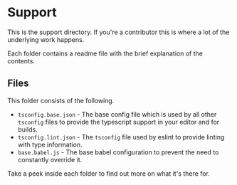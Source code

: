 # Support

This is the support directory. If you're a contributor this is where a lot of the underlying work happens.

Each folder contains a readme file with the brief explanation of the contents.

## Files

This folder consists of the following.

- `tsconfig.base.json` - The base config file which is used by all other `tsconfig` files to provide the typescript support in your editor and for builds.
- `tsconfig.lint.json` - The `tsconfig` file used by eslint to provide linting with type information.
- `base.babel.js` - The base babel configuration to prevent the need to constantly override it.

Take a peek inside each folder to find out more on what it's there for.
